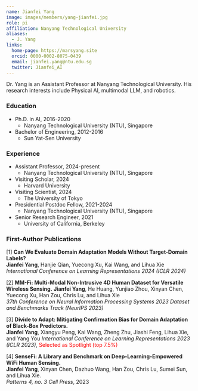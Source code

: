 ```yaml
---
name: Jianfei Yang
image: images/members/yang-jianfei.jpg
role: pi
affiliation: Nanyang Technological University
aliases:
  - J. Yang
links:
  home-page: https://marsyang.site
  orcid: 0000-0002-8075-0439
  email: jianfei.yang@ntu.edu.sg
  twitter: Jianfei_AI
---
```


Dr. Yang is an Assistant Professor at Nanyang Technological University. His research interests include Physical AI, multimodal LLM, and robotics.

### Education
- Ph.D. in AI, 2016-2020
  - Nanyang Technological University (NTU), Singapore
- Bachelor of Engineering, 2012-2016
  - Sun Yat-Sen University
 
### Experience
- Assistant Professor, 2024-present
  - Nanyang Technological University (NTU), Singapore
- Visiting Scholar, 2024
  - Harvard University
- Visiting Scientist, 2024
  - The University of Tokyo
- Presidential Postdoc Fellow, 2021-2024
  - Nanyang Technological University (NTU), Singapore
- Senior Research Engineer, 2021
  - University of California, Berkeley

### First-Author Publications
[1] **Can We Evaluate Domain Adaptation Models Without Target-Domain Labels?**   
**Jianfei Yang**, Hanjie Qian, Yuecong Xu, Kai Wang, and Lihua Xie   
*International Conference on Learning Representations 2024 (ICLR 2024)*

[2] **MM-Fi: Multi-Modal Non-Intrusive 4D Human Dataset for Versatile Wireless Sensing.**
**Jianfei Yang**, He Huang, Yunjiao Zhou, Xinyan Chen, Yuecong Xu, Han Zou, Chris Lu, and Lihua Xie   
*37th Conference on Neural Information Processing Systems 2023 Dataset and Benchmarks Track (NeurIPS 2023)*

[3] **Divide to Adapt: Mitigating Confirmation Bias for Domain Adaptation of Black-Box Predictors.**   
**Jianfei Yang**, Xiangyu Peng, Kai Wang, Zheng Zhu, Jiashi Feng, Lihua Xie, and Yang You
*International Conference on Learning Representations 2023 (ICLR 2023)*, <span style="color: red;">Selected as Spotlight (top 7.5%)</span>

[4] **SenseFi: A Library and Benchmark on Deep-Learning-Empowered WiFi Human Sensing.**   
**Jianfei Yang**, Xinyan Chen, Dazhuo Wang, Han Zou, Chris Lu, Sumei Sun, and Lihua Xie.   
*Patterns 4, no. 3 Cell Press*, 2023
